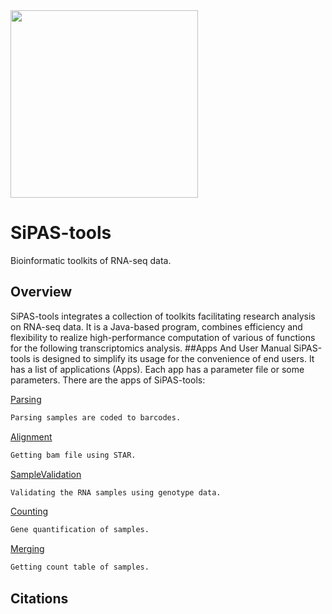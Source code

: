 <img src="https://www.dropbox.com/s/k9wxvebpe5jggp1/Slide1.png?raw=1" height=300 align="center"> 

# SiPAS-tools
Bioinformatic toolkits of RNA-seq data.

## Overview
SiPAS-tools integrates a collection of toolkits facilitating research analysis on RNA-seq data. It is a Java-based program, combines efficiency and flexibility to realize high-performance computation of various of functions for the following transcriptomics analysis.
##Apps And User Manual
SiPAS-tools is designed to simplify its usage for the convenience of end users. It has a list of applications (Apps). Each app has a parameter file or some parameters. There are the apps of SiPAS-tools:

[Parsing](https://github.com/PlantGeneticsLab/SiPAS-tools/wiki/Parsing)
```sh
Parsing samples are coded to barcodes.
```
[Alignment](https://github.com/PlantGeneticsLab/SiPAS-tools/wiki/Alignment)
```sh
Getting bam file using STAR.
```
[SampleValidation](https://github.com/PlantGeneticsLab/SiPAS-tools/wiki/SampleValidation)
```sh
Validating the RNA samples using genotype data.
```
[Counting](https://github.com/PlantGeneticsLab/SiPAS-tools/wiki/Counting)
```sh
Gene quantification of samples.
```
[Merging](https://github.com/PlantGeneticsLab/SiPAS-tools/wiki/Merging)
```sh
Getting count table of samples.
```

## Citations




